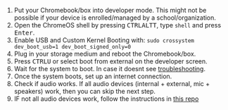 1. Put your Chromebook/box into developer mode. This might not be possible if your device is enrolled/managed by a school/organization.
2. Open the ChromeOS shell by pressing <kbd>CTRL</kbd><kbd>ALT</kbd><kbd>T</kbd>, type `shell` and press <kbd>Enter</kbd>.
3. Enable USB and Custom Kernel Booting with: `sudo crossystem dev_boot_usb=1 dev_boot_signed_only=0`
4. Plug in your storage medium and reboot the Chromebook/box.
5. Press <kbd>CTRL</kbd><kbd>U</kbd> or select boot from external on the developer screen.
6. Wait for the system to boot. In case it doesnt see [troubleshooting](troubleshooting).
7. Once the system boots, set up an internet connection.
8. Check if audio works. If all audio devices (internal + external, mic + speakers) work, then you can skip the next step.
9. IF not all audio devices work, follow the instructions in [this repo](https://github.com/weirdTreeThing/chromebook-linux-audio)